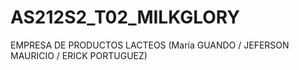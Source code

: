 # AS212S2_T02_MILKGLORY
EMPRESA DE PRODUCTOS LACTEOS (María GUANDO / JEFERSON MAURICIO / ERICK PORTUGUEZ)
